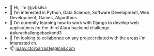 - 👋 Hi, I’m @jvbsilva
- 👀 I’m interested in Python, Data Science, Software Development, Web Development, Games, Algorithms.
- 🌱 I’m currently learning how to work with Django to develop web applications for the third Alura backend challenge. #alurachallengebackend3
- 💞️ I’m looking to collaborate on any project related with the areas I'm interested on.
- 📫 joaovictorbarros1@gmail.com

<!---
jvbsilva/jvbsilva is a ✨ special ✨ repository because its `README.md` (this file) appears on your GitHub profile.
You can click the Preview link to take a look at your changes.
--->
